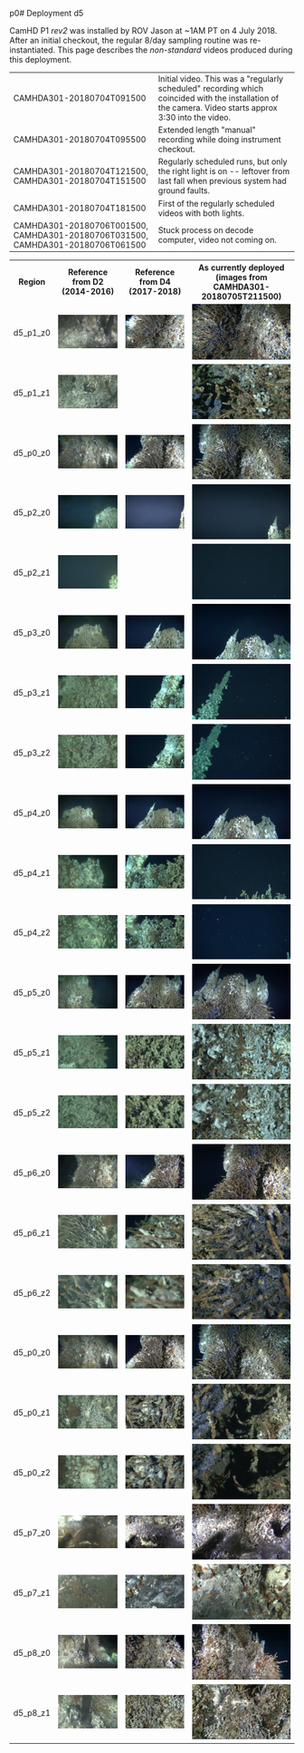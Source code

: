 p0# Deployment d5

CamHD P1 _rev2_ was installed by ROV Jason at ~1AM PT on 4 July 2018.   After an initial checkout, the regular 8/day sampling routine was re-instantiated.  This page describes the _non-standard_ videos produced during this deployment.

<table>
  <tr>
    <td>CAMHDA301-20180704T091500</td>
    <td>Initial video.  This was a "regularly scheduled" recording which coincided with the installation of the camera.   Video starts approx 3:30 into the video.</td>
  </tr>
  <tr>
    <td>CAMHDA301-20180704T095500</td>
    <td>Extended length "manual" recording while doing instrument checkout.
  </tr>
  <tr>
    <td>CAMHDA301-20180704T121500, CAMHDA301-20180704T151500</td>
    <td>Regularly scheduled runs, but only the right light is on -- leftover from last fall when previous system had ground faults.</td>
  </tr>
  <tr>
    <td>CAMHDA301-20180704T181500</td>
    <td>First of the regularly scheduled videos with both lights.</td>
  </tr>
  <tr>
    <td>CAMHDA301-20180706T001500, CAMHDA301-20180706T031500, CAMHDA301-20180706T061500 </td>
    <td>Stuck process on decode computer, video not coming on.
</table>


<table>
  <tr>
    <th>Region</th>
    <th>Reference from D2 (2014-2016)</th>
    <th>Reference from D4 (2017-2018)</th>
    <th>As currently deployed (images from CAMHDA301-20180705T211500)</th>
  </tr>
  <tr>
    <td>d5_p1_z0</td>
    <td><img src="region_thumbs/d2_00000981.jpg"/></td>
    <td><img src="region_thumbs/d4_1026.jpg"/></td>
    <td><img src="region_thumbs/d5_p1_z0_mk0.jpg"/>
  </tr>
  <tr>
    <td>d5_p1_z1</td>
    <td><img src="region_thumbs/d2_00001297.jpg"/></td>
    <td></td>
    <td><img src="region_thumbs/d5_p1_z1_mk0.jpg"/>
  </tr>
  <tr>
    <td>d5_p0_z0</td>
    <td><img src="region_thumbs/d2_00002013.jpg"/></td>
    <td><img src="region_thumbs/d4_2501.jpg"/></td>
    <td><img src="region_thumbs/d5_p0_z0_mk0.jpg"/>
  </tr>
  <tr>
    <td>d5_p2_z0</td>
    <td><img src="region_thumbs/d2_00002522.jpg"/></td>
    <td><img src="region_thumbs/d4_3311.jpg"/></td>
    <td><img src="region_thumbs/d5_p2_z0_mk0.jpg"/>
  </tr>
  <tr>
    <td>d5_p2_z1</td>
    <td><img src="region_thumbs/d2_00003352.jpg"/></td>
    <td></td>
    <td><img src="region_thumbs/d5_p2_z1_mk0.jpg"/>
  </tr>
  <tr>
    <td>d5_p3_z0</td>
    <td><img src="region_thumbs/d2_00005215.jpg"/></td>
    <td><img src="region_thumbs/d4_5891.jpg"/></td>
    <td><img src="region_thumbs/d5_p3_z0_mk0.jpg"/>
  </tr>
  <tr>
    <td>d5_p3_z1</td>
    <td><img src="region_thumbs/d2_00005670.jpg"/></td>
    <td><img src="region_thumbs/d4_6351.jpg"/></td>
    <td><img src="region_thumbs/d5_p3_z1_mk0.jpg"/>
  </tr>
  <tr>
    <td>d5_p3_z2</td>
    <td><img src="region_thumbs/d2_00006191.jpg"/></td>
    <td><img src="region_thumbs/d4_7036.jpg"/></td>
    <td><img src="region_thumbs/d5_p3_z2_mk0.jpg"/>
  </tr>
  <tr>
    <td>d5_p4_z0</td>
    <td><img src="region_thumbs/d2_00008115.jpg"/></td>
    <td><img src="region_thumbs/d4_9096.jpg"/></td>
    <td><img src="region_thumbs/d5_p4_z0_mk0.jpg"/>
  </tr>
  <tr>
    <td>d5_p4_z1</td>
    <td><img src="region_thumbs/d2_00008550.jpg"/></td>
    <td><img src="region_thumbs/d4_9556.jpg"/></td>
    <td><img src="region_thumbs/d5_p4_z1_mk0.jpg"/>
  </tr>
  <tr>
    <td>d5_p4_z2</td>
    <td><img src="region_thumbs/d2_00009071.jpg"/></td>
    <td><img src="region_thumbs/d4_10256.jpg"/></td>
    <td><img src="region_thumbs/d5_p4_z2_mk0.jpg"/>
  </tr>
  <tr>
    <td>d5_p5_z0</td>
    <td><img src="region_thumbs/d2_00010845.jpg"/></td>
    <td><img src="region_thumbs/d4_12276.jpg"/></td>
    <td><img src="region_thumbs/d5_p5_z0_mk0.jpg"/>
  </tr>
  <tr>
    <td>d5_p5_z1</td>
    <td><img src="region_thumbs/d2_00011335.jpg"/></td>
    <td><img src="region_thumbs/d4_12756.jpg"/></td>
    <td><img src="region_thumbs/d5_p5_z1_mk0.jpg"/>
  </tr>
  <tr>
    <td>d5_p5_z2</td>
    <td><img src="region_thumbs/d2_00011881.jpg"/></td>
    <td><img src="region_thumbs/d4_13416.jpg"/></td>
    <td><img src="region_thumbs/d5_p5_z2_mk0.jpg"/>
  </tr>
  <tr>
    <td>d5_p6_z0</td>
    <td><img src="region_thumbs/d2_00013601.jpg"/></td>
    <td><img src="region_thumbs/d4_15296.jpg"/></td>
    <td><img src="region_thumbs/d5_p6_z0_mk0.jpg"/>
  </tr>
  <tr>
    <td>d5_p6_z1</td>
    <td><img src="region_thumbs/d2_00014050.jpg"/></td>
    <td><img src="region_thumbs/d4_15766.jpg"/></td>
    <td><img src="region_thumbs/d5_p6_z1_mk0.jpg"/>
  </tr>
  <tr>
    <td>d5_p6_z2</td>
    <td><img src="region_thumbs/d2_00014571.jpg"/></td>
    <td><img src="region_thumbs/d4_16416.jpg"/></td>
    <td><img src="region_thumbs/d5_p6_z2_mk0.jpg"/>
  </tr>
  <tr>
    <td>d5_p0_z0</td>
    <td><img src="region_thumbs/d2_00015841.jpg"/></td>
    <td><img src="region_thumbs/d4_17866.jpg"/></td>
    <td><img src="region_thumbs/d5_p0_z0_mk0.jpg"/>
  </tr>
  <tr>
    <td>d5_p0_z1</td>
    <td><img src="region_thumbs/d2_00016415.jpg"/></td>
    <td><img src="region_thumbs/d4_18396.jpg"/></td>
    <td><img src="region_thumbs/d5_p0_z1_mk0.jpg"/>
  </tr>
  <tr>
    <td>d5_p0_z2</td>
    <td><img src="region_thumbs/d2_00016961.jpg"/></td>
    <td><img src="region_thumbs/d4_19126.jpg"/></td>
    <td><img src="region_thumbs/d5_p0_z2_mk0.jpg"/>
  </tr>
  <tr>
    <td>d5_p7_z0</td>
    <td><img src="region_thumbs/d2_00018725.jpg"/></td>
    <td><img src="region_thumbs/d4_21031.jpg"/></td>
    <td><img src="region_thumbs/d5_p7_z0_mk0.jpg"/>
  </tr>
  <tr>
    <td>d5_p7_z1</td>
    <td><img src="region_thumbs/d2_00019625.jpg"/></td>
    <td><img src="region_thumbs/d4_21871.jpg"/></td>
    <td><img src="region_thumbs/d5_p7_z1_mk0.jpg"/>
  </tr>
  <tr>
    <td>d5_p8_z0</td>
    <td><img src="region_thumbs/d2_00021605.jpg"/></td>
    <td><img src="region_thumbs/d4_23506.jpg"/></td>
    <td><img src="region_thumbs/d5_p8_z0_mk0.jpg"/>
  </tr>
  <tr>
    <td>d5_p8_z1</td>
    <td><img src="region_thumbs/d2_00022205.jpg"/></td>
    <td><img src="region_thumbs/d4_24266.jpg"/></td>
    <td><img src="region_thumbs/d5_p8_z1_mk0.jpg"/>
  </tr>
<table>
